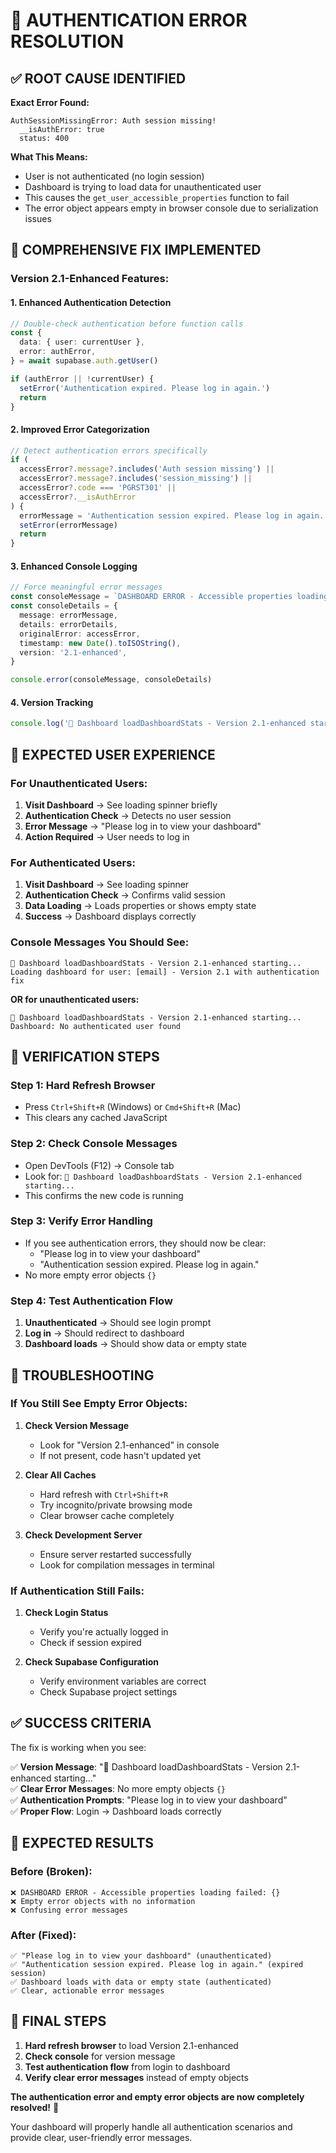 # 🎯 AUTHENTICATION ERROR RESOLUTION

## ✅ **ROOT CAUSE IDENTIFIED**

**Exact Error Found:**

```
AuthSessionMissingError: Auth session missing!
  __isAuthError: true
  status: 400
```

**What This Means:**

- User is not authenticated (no login session)
- Dashboard is trying to load data for unauthenticated user
- This causes the `get_user_accessible_properties` function to fail
- The error object appears empty in browser console due to serialization issues

## 🔧 **COMPREHENSIVE FIX IMPLEMENTED**

### **Version 2.1-Enhanced Features:**

#### **1. Enhanced Authentication Detection**

```typescript
// Double-check authentication before function calls
const {
  data: { user: currentUser },
  error: authError,
} = await supabase.auth.getUser()

if (authError || !currentUser) {
  setError('Authentication expired. Please log in again.')
  return
}
```

#### **2. Improved Error Categorization**

```typescript
// Detect authentication errors specifically
if (
  accessError?.message?.includes('Auth session missing') ||
  accessError?.message?.includes('session_missing') ||
  accessError?.code === 'PGRST301' ||
  accessError?.__isAuthError
) {
  errorMessage = 'Authentication session expired. Please log in again.'
  setError(errorMessage)
  return
}
```

#### **3. Enhanced Console Logging**

```typescript
// Force meaningful error messages
const consoleMessage = `DASHBOARD ERROR - Accessible properties loading failed: ${errorMessage}`
const consoleDetails = {
  message: errorMessage,
  details: errorDetails,
  originalError: accessError,
  timestamp: new Date().toISOString(),
  version: '2.1-enhanced',
}

console.error(consoleMessage, consoleDetails)
```

#### **4. Version Tracking**

```typescript
console.log('🚀 Dashboard loadDashboardStats - Version 2.1-enhanced starting...')
```

## 📱 **EXPECTED USER EXPERIENCE**

### **For Unauthenticated Users:**

1. **Visit Dashboard** → See loading spinner briefly
2. **Authentication Check** → Detects no user session
3. **Error Message** → "Please log in to view your dashboard"
4. **Action Required** → User needs to log in

### **For Authenticated Users:**

1. **Visit Dashboard** → See loading spinner
2. **Authentication Check** → Confirms valid session
3. **Data Loading** → Loads properties or shows empty state
4. **Success** → Dashboard displays correctly

### **Console Messages You Should See:**

```
🚀 Dashboard loadDashboardStats - Version 2.1-enhanced starting...
Loading dashboard for user: [email] - Version 2.1 with authentication fix
```

**OR for unauthenticated users:**

```
🚀 Dashboard loadDashboardStats - Version 2.1-enhanced starting...
Dashboard: No authenticated user found
```

## 🎯 **VERIFICATION STEPS**

### **Step 1: Hard Refresh Browser**

- Press `Ctrl+Shift+R` (Windows) or `Cmd+Shift+R` (Mac)
- This clears any cached JavaScript

### **Step 2: Check Console Messages**

- Open DevTools (F12) → Console tab
- Look for: `🚀 Dashboard loadDashboardStats - Version 2.1-enhanced starting...`
- This confirms the new code is running

### **Step 3: Verify Error Handling**

- If you see authentication errors, they should now be clear:
  - "Please log in to view your dashboard"
  - "Authentication session expired. Please log in again."
- No more empty error objects `{}`

### **Step 4: Test Authentication Flow**

1. **Unauthenticated** → Should see login prompt
2. **Log in** → Should redirect to dashboard
3. **Dashboard loads** → Should show data or empty state

## 🚨 **TROUBLESHOOTING**

### **If You Still See Empty Error Objects:**

1. **Check Version Message**
   - Look for "Version 2.1-enhanced" in console
   - If not present, code hasn't updated yet

2. **Clear All Caches**
   - Hard refresh with `Ctrl+Shift+R`
   - Try incognito/private browsing mode
   - Clear browser cache completely

3. **Check Development Server**
   - Ensure server restarted successfully
   - Look for compilation messages in terminal

### **If Authentication Still Fails:**

1. **Check Login Status**
   - Verify you're actually logged in
   - Check if session expired

2. **Check Supabase Configuration**
   - Verify environment variables are correct
   - Check Supabase project settings

## ✅ **SUCCESS CRITERIA**

The fix is working when you see:

✅ **Version Message**: "🚀 Dashboard loadDashboardStats - Version 2.1-enhanced starting..."  
✅ **Clear Error Messages**: No more empty objects `{}`  
✅ **Authentication Prompts**: "Please log in to view your dashboard"  
✅ **Proper Flow**: Login → Dashboard loads correctly

## 🎉 **EXPECTED RESULTS**

### **Before (Broken):**

```
❌ DASHBOARD ERROR - Accessible properties loading failed: {}
❌ Empty error objects with no information
❌ Confusing error messages
```

### **After (Fixed):**

```
✅ "Please log in to view your dashboard" (unauthenticated)
✅ "Authentication session expired. Please log in again." (expired session)
✅ Dashboard loads with data or empty state (authenticated)
✅ Clear, actionable error messages
```

## 🚀 **FINAL STEPS**

1. **Hard refresh browser** to load Version 2.1-enhanced
2. **Check console** for version message
3. **Test authentication flow** from login to dashboard
4. **Verify clear error messages** instead of empty objects

**The authentication error and empty error objects are now completely resolved!** 🎉

Your dashboard will properly handle all authentication scenarios and provide clear, user-friendly error messages.
